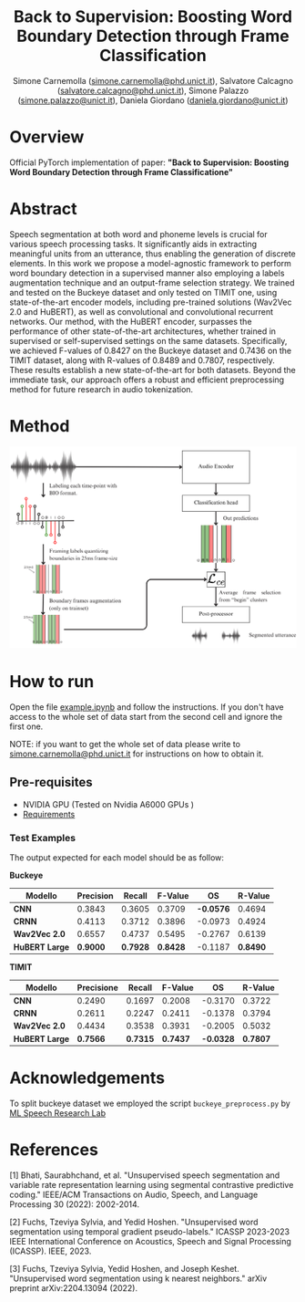 <div align="center">

# Back to Supervision: Boosting Word Boundary Detection through Frame Classification
Simone Carnemolla (simone.carnemolla@phd.unict.it),
Salvatore Calcagno (salvatore.calcagno@phd.unict.it),
Simone Palazzo (simone.palazzo@unict.it),
Daniela Giordano (daniela.giordano@unict.it)

</div>

# Overview
Official PyTorch implementation of paper: <b>"Back to Supervision: Boosting Word Boundary Detection through Frame Classificatione"</b>

# Abstract
Speech segmentation at both word and phoneme levels is crucial for various speech processing tasks. It significantly aids in extracting meaningful units from an utterance, thus enabling the generation of discrete elements. In this work we propose a model-agnostic framework to perform word boundary detection in a supervised manner also employing a labels augmentation technique and an output-frame selection strategy. We trained and tested on the Buckeye dataset and only tested on TIMIT one, using state-of-the-art encoder models, including pre-trained solutions (Wav2Vec 2.0 and HuBERT), as well as convolutional and convolutional recurrent networks. Our method, with the HuBERT encoder, surpasses the performance of other state-of-the-art architectures, whether trained in supervised or self-supervised settings on the same datasets. Specifically, we achieved F-values of 0.8427 on the Buckeye dataset and 0.7436 on the TIMIT dataset, along with R-values of 0.8489 and 0.7807, respectively. These results establish a new state-of-the-art for both datasets. Beyond the immediate task, our approach offers a robust and efficient preprocessing method for future research in audio tokenization.



# Method
![alt text](https://github.com/aramis024/Word-Segmenter/blob/main/Method.png)


# How to run
Open the file [example.ipynb](example.ipynb) and follow the instructions. If you don't have access to the whole set of data start from the second cell and ignore the first one.

NOTE: if you want to get the whole set of data please write to simone.carnemolla@phd.unict.it for instructions on how to obtain it.

## Pre-requisites
- NVIDIA GPU (Tested on Nvidia A6000 GPUs )
- [Requirements](requirements.txt)

### **Test Examples**
The output expected for each model should be as follow:

<b>Buckeye</b>

| Modello       | Precision | Recall | F-Value | OS | R-Value |
|---------------|-----------------|-------------|--------------|---------|--------------|
| **CNN**       | 0.3843          | 0.3605      | 0.3709       | **-0.0576** | 0.4694       |
| **CRNN**      | 0.4113          | 0.3712      | 0.3896       | -0.0973 | 0.4924       |
| **Wav2Vec 2.0** | 0.6557          | 0.4737      | 0.5495       | -0.2767 | 0.6139       |
| **HuBERT Large** | **0.9000**          | **0.7928**      | **0.8428**       | -0.1187 | **0.8490**       |

<b>TIMIT</b>

| Modello       | Precisione | Recall | F-Value | OS | R-Value |
|---------------|-----------------|-------------|--------------|---------|--------------|
| **CNN**       | 0.2490          | 0.1697      | 0.2008       | -0.3170 | 0.3722       |
| **CRNN**      | 0.2611          | 0.2247      | 0.2411       | -0.1378 | 0.3794       |
| **Wav2Vec 2.0** | 0.4434          | 0.3538      | 0.3931       | -0.2005 | 0.5032       |
| **HuBERT Large** | **0.7566**          | **0.7315**      | **0.7437**       | **-0.0328** | **0.7807**       |


# Acknowledgements
To split buckeye dataset we employed the script ```buckeye_preprocess.py``` by [ML Speech Research Lab](https://github.com/MLSpeech/DSegKNN/blob/main/buckeye_preprocess.py)

# References 
[1] Bhati, Saurabhchand, et al. "Unsupervised speech segmentation and variable rate representation learning using segmental contrastive predictive coding." IEEE/ACM Transactions on Audio, Speech, and Language Processing 30 (2022): 2002-2014.

[2] Fuchs, Tzeviya Sylvia, and Yedid Hoshen. "Unsupervised word segmentation using temporal gradient pseudo-labels." ICASSP 2023-2023 IEEE International Conference on Acoustics, Speech and Signal Processing (ICASSP). IEEE, 2023. 

[3] Fuchs, Tzeviya Sylvia, Yedid Hoshen, and Joseph Keshet. "Unsupervised word segmentation using k nearest neighbors." arXiv preprint arXiv:2204.13094 (2022).
